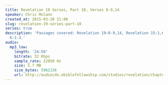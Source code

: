 ```yaml
---
title: Revelation 19 Series, Part 10, Verses 8-9,14
speaker: Chris McCann
created_at: 2015-03-20 21:00
slug: revelation-19-series-part-10
series: true
description: 'Passages covered: Revelation 19:8-9,14, Revelation 15:1,6 1 Corinthians
  6:1-3.'
audio:
  mp3_low:
    length: '24:50'
    bitrate: 32 Kbps
    sample_rate: 22050 Hz
    size: 5.7 MB
    size_bytes: 5962136
    url: http://audiocdn.ebiblefellowship.com/studies/revelation/chapter-19/2015.03.20_McCann_-_Revelation_19_Series_Part_10.mp3
---
```

